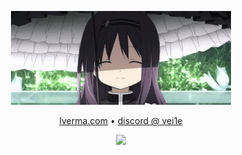 <p align="center">
  <img src="https://github.com/vee1e/vee1e/raw/refs/heads/master/assets/homura.webp" alt="homura" width="70%" />
</p>

<p align="center">
  <a href="https://lverma.com" target="_blank">lverma.com</a> • <a href="https://discord.com/users/755266671270166581" target="_blank">discord @ vei1e</a>
</p>

<p align="center">
  <a href="https://skillicons.dev">
    <img src="https://skillicons.dev/icons?i=c,cpp,js,ts,py,kotlin,angular,express,fastapi,flask,nextjs,qt,react,vite,androidstudio,docker,git,github,nginx,vercel,vscode,neovim,vim,notion,bun,cmake,npm,mongodb,mysql,sqlite,arch,kali,linux,ubuntu,css,html,latex,md,bash,discord,gmail,regex" />
  </a>
</p>
